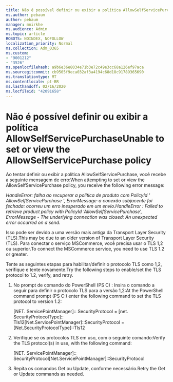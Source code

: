 ```yaml
---
title: Não é possível definir ou exibir a política AllowSelfServicePurchase
ms.author: pebaum
author: pebaum
manager: mnirkhe
ms.audience: Admin
ms.topic: article
ROBOTS: NOINDEX, NOFOLLOW
localization_priority: Normal
ms.collection: Adm_O365
ms.custom:
- "9001212"
- "3526"
ms.openlocfilehash: a9b6e36e8034e71b3e72c49e3cc68a126ef97aca
ms.sourcegitcommit: cb9505f9eca032af3a4194c68d18c91789365690
ms.translationtype: MT
ms.contentlocale: pt-BR
ms.lasthandoff: 02/16/2020
ms.locfileid: "42091658"
---
```

# <a name="unable-to-set-or-view-the-allowselfservicepurchase-policy"></a><span data-ttu-id="ef28a-102">Não é possível definir ou exibir a política AllowSelfServicePurchase</span><span class="sxs-lookup"><span data-stu-id="ef28a-102">Unable to set or view the AllowSelfServicePurchase policy</span></span>

<span data-ttu-id="ef28a-103">Ao tentar definir ou exibir a política AllowSelfServicePurchase, você recebe a seguinte mensagem de erro:</span><span class="sxs-lookup"><span data-stu-id="ef28a-103">When attempting to set or view the AllowSelfServicePurchase policy, you receive the following error message:</span></span>

<span data-ttu-id="ef28a-104">*HandleError: falha ao recuperar a política de produto com PolicyId ' AllowSelfServicePurchase ', ErrorMessage-a conexão subjacente foi fechada: ocorreu um erro inesperado em um envio.*</span><span class="sxs-lookup"><span data-stu-id="ef28a-104">*HandleError : Failed to retrieve product policy with PolicyId 'AllowSelfServicePurchase', ErrorMessage - The underlying connection was closed: An unexpected error occurred on a send.*</span></span>

<span data-ttu-id="ef28a-105">Isso pode ser devido a uma versão mais antiga da Transport Layer Security (TLS).</span><span class="sxs-lookup"><span data-stu-id="ef28a-105">This may be due to an older version of Transport Layer Security (TLS).</span></span> <span data-ttu-id="ef28a-106">Para conectar o serviço MSCommerce, você precisa usar o TLS 1,2 ou superior.</span><span class="sxs-lookup"><span data-stu-id="ef28a-106">To connect the MSCommerce service, you need to use TLS 1.2 or greater.</span></span>  

<span data-ttu-id="ef28a-107">Tente as seguintes etapas para habilitar/definir o protocolo TLS como 1,2, verifique e tente novamente.</span><span class="sxs-lookup"><span data-stu-id="ef28a-107">Try the following steps to enable/set the TLS protocol to 1.2, verify, and retry.</span></span>
 1. <span data-ttu-id="ef28a-108">No prompt de comando do PowerShell (PS C\) : Insira o comando a seguir para definir o protocolo TLS para a versão 1,2:</span><span class="sxs-lookup"><span data-stu-id="ef28a-108">At the PowerShell command prompt (PS C:\) enter the following command to set the TLS protocol to version 1.2:</span></span>

    <span data-ttu-id="ef28a-109">\[NET. ServicePointManager]:: SecurityProtocol = \[net. SecurityProtocolType]:: Tls12</span><span class="sxs-lookup"><span data-stu-id="ef28a-109">\[Net.ServicePointManager]::SecurityProtocol = \[Net.SecurityProtocolType]::Tls12</span></span>

2. <span data-ttu-id="ef28a-110">Verifique se os protocolos TLS em uso, com o seguinte comando:</span><span class="sxs-lookup"><span data-stu-id="ef28a-110">Verify the TLS protocol(s) in use, with the following command:</span></span>

    <span data-ttu-id="ef28a-111">\[NET. ServicePointManager]:: SecurityProtocol</span><span class="sxs-lookup"><span data-stu-id="ef28a-111">\[Net.ServicePointManager]::SecurityProtocol</span></span> 

3. <span data-ttu-id="ef28a-112">Repita os comandos Get ou Update, conforme necessário.</span><span class="sxs-lookup"><span data-stu-id="ef28a-112">Retry the Get or Update commands as needed.</span></span>

